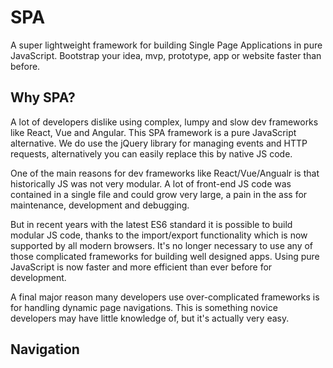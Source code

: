 # SPA

A super lightweight framework for building Single Page Applications in pure JavaScript. Bootstrap your idea, mvp, prototype, app or website faster than before.

## Why SPA?

A lot of developers dislike using complex, lumpy and slow dev frameworks like React, Vue and Angular. This SPA framework is a pure JavaScript alternative.
We do use the jQuery library for managing events and HTTP requests, alternatively you can easily replace this by native JS code.

One of the main reasons for dev frameworks like React/Vue/Angualr is that historically JS was not very modular. A lot of front-end JS code was contained in a single file and could grow very large, a pain in the ass for maintenance, development and debugging.

But in recent years with the latest ES6 standard it is possible to build modular JS code, thanks to the import/export functionality which is now supported by all modern browsers. It's no longer necessary to use any of those complicated frameworks for building well designed apps. Using pure JavaScript is now faster and more efficient than ever before for development.

A final major reason many developers use over-complicated frameworks is for handling dynamic page navigations. This is something novice developers may have little knowledge of, but it's actually very easy.

## Navigation

